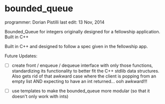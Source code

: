 bounded_queue
=============

programmer: Dorian Pistilli
last edit: 13 Nov, 2014

Bounded_Queue for integers originally designed for a fellowship application. Built in C++

Built in C++ and designed to follow a spec given in the fellowship app.

Future Updates:
- [ ] create front / enqueue / dequeue interface with only those functions, standardizing its functionality to better fit the C++ stdlib data structures. Also gets rid of that awkward case where the client is popping from an empty list AND expecting to have an int returned... ooh awkward!!!
- [ ] use templates to make the bounded_queue more modular (so that it doesn't only work with ints)







